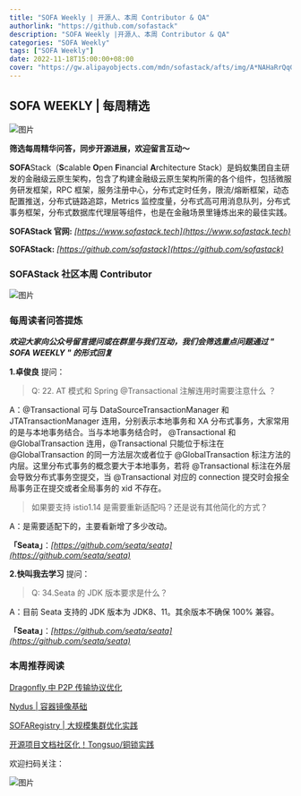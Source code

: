 ```yaml
---
title: "SOFA Weekly | 开源人、本周 Contributor & QA"
authorlink: "https://github.com/sofastack"
description: "SOFA Weekly |开源人、本周 Contributor & QA"
categories: "SOFA Weekly"
tags: ["SOFA Weekly"]
date: 2022-11-18T15:00:00+08:00
cover: "https://gw.alipayobjects.com/mdn/sofastack/afts/img/A*NAHaRrQqGzAAAAAAAAAAAAAAARQnAQ"
---
```


## SOFA WEEKLY | 每周精选

![图片](https://p3-juejin.byteimg.com/tos-cn-i-k3u1fbpfcp/1e08fca65f7643c783d33f590bb41d5a~tplv-k3u1fbpfcp-zoom-1.image)

**筛选每周精华问答，同步开源进展，欢迎留言互动～**

**SOFA**Stack（**S**calable **O**pen **F**inancial **A**rchitecture Stack）是蚂蚁集团自主研发的金融级云原生架构，包含了构建金融级云原生架构所需的各个组件，包括微服务研发框架，RPC 框架，服务注册中心，分布式定时任务，限流/熔断框架，动态配置推送，分布式链路追踪，Metrics 监控度量，分布式高可用消息队列，分布式事务框架，分布式数据库代理层等组件，也是在金融场景里锤炼出来的最佳实践。

**SOFAStack 官网:** *[https://www.sofastack.tech](https://www.sofastack.tech)*

**SOFAStack:** *[https://github.com/sofastack](https://github.com/sofastack)*

### SOFAStack 社区本周 Contributor

![图片](https://gw.alipayobjects.com/mdn/rms_1c90e8/afts/img/A*4ks0QJSI7dsAAAAAAAAAAAAAARQnAQ)

### 每周读者问答提炼

***欢迎大家向公众号留言提问或在群里与我们互动，我们会筛选重点问题通过 " SOFA WEEKLY " 的形式回复***

**1.卓俊良** 提问：

> Q: 22. AT 模式和 Spring @Transactional 注解连用时需要注意什么 ？

A：@Transactional 可与 DataSourceTransactionManager 和 JTATransactionManager 连用，分别表示本地事务和 XA 分布式事务，大家常用的是与本地事务结合。当与本地事务结合时， @Transactional 和 @GlobalTransaction 连用，@Transactional 只能位于标注在 @GlobalTransaction 的同一方法层次或者位于 @GlobalTransaction 标注方法的内层。这里分布式事务的概念要大于本地事务，若将 @Transactional 标注在外层会导致分布式事务空提交，当 @Transactional 对应的 connection 提交时会报全局事务正在提交或者全局事务的 xid 不存在。

> 如果要支持 istio1.14 是需要重新适配吗？还是说有其他简化的方式？

A：是需要适配下的，主要看新增了多少改动。

**「Seata」**：*[https://github.com/seata/seata](https://github.com/seata/seata)*

**2.快叫我去学习** 提问：

> Q: 34.Seata 的 JDK 版本要求是什么？

A：目前 Seata 支持的 JDK 版本为 JDK8、11。其余版本不确保 100% 兼容。

**「Seata」**：*[https://github.com/seata/seata](https://github.com/seata/seata)*

### 本周推荐阅读

[Dragonfly 中 P2P 传输协议优化](https://mp.weixin.qq.com/s/LE1Sx8Ska-4WyHgTh-HFvw)

[Nydus | 容器镜像基础](https://mp.weixin.qq.com/s/F2hazt39rpMiEHIh6lckDQ)

[SOFARegistry | 大规模集群优化实践](https://mp.weixin.qq.com/s/63zveAnZIWf6W4UWmWpwww)

[开源项目文档社区化！Tongsuo/铜锁实践](https://mp.weixin.qq.com/s?__biz=MzUzMzU5Mjc1Nw==&mid=2247516387&idx=1&sn=c2531d25caf6e9fe0eb560180a048320&chksm=faa36f39cdd4e62f3a9611a02e9a276d7c7e1530d7b9c06ff3eef5a4e7d0950655d9a2c8f67b&scene=21)

欢迎扫码关注：

![图片](https://p3-juejin.byteimg.com/tos-cn-i-k3u1fbpfcp/e19d0a6d7f734ad6a585cde82ae4f3bf~tplv-k3u1fbpfcp-zoom-1.image)
